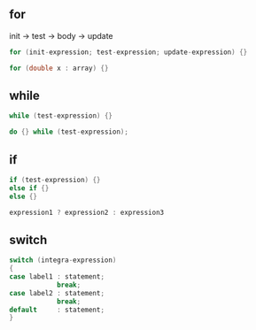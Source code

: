 ## for
init -> test -> body -> update
```C++
for (init-expression; test-expression; update-expression) {}

for (double x : array) {}
```

## while
```C++
while (test-expression) {}

do {} while (test-expression);
```

## if
```C++
if (test-expression) {}
else if {}
else {}

expression1 ? expression2 : expression3
```

## switch
```C++
switch (integra-expression)
{
case label1 : statement;
			break;
case label2 : statement;
			break;
default     : statement;
}
```